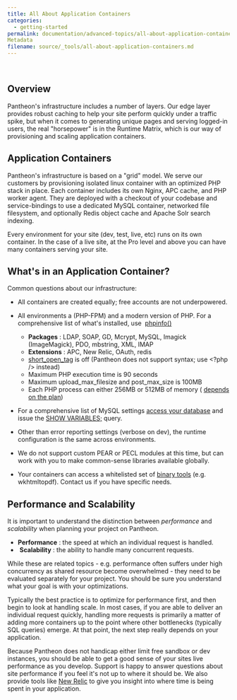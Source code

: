```yaml
---
title: All About Application Containers
categories:
  - getting-started
permalink: documentation/advanced-topics/all-about-application-containers/
Metadata
filename: source/_tools/all-about-application-containers.md
---
```


 
## Overview

Pantheon's infrastructure includes a number of layers. Our edge layer provides robust caching to help your site perform quickly under a traffic spike, but when it comes to generating unique pages and serving logged-in users, the real "horsepower" is in the Runtime Matrix, which is our way of provisioning and scaling application containers.

## Application Containers

Pantheon's infrastructure is based on a "grid" model. We serve our customers by provisioning isolated linux container with an optimized PHP stack in place. Each container includes its own Nginx, APC cache, and PHP worker agent. They are deployed with a checkout of your codebase and service-bindings to use a dedicated MySQL container, networked file filesystem, and optionally Redis object cache and Apache Solr search indexing.

Every environment for your site (dev, test, live, etc) runs on its own container. In the case of a live site, at the Pro level and above you can have many containers serving your site.

## What's in an Application Container?

Common questions about our infrastructure:

- All containers are created equally; free accounts are not underpowered.
- All environments a (PHP-FPM) and a modern version of PHP. For a comprehensive list of what's installed, use  [phpinfo()](http://php.net/manual/en/function.phpinfo.php)
  - **Packages** : LDAP, SOAP, GD, Mcrypt, MySQL, Imagick (ImageMagick), PDO, mbstring, XML, IMAP
  - **Extensions** : APC, New Relic, OAuth, redis
  - [short\_open\_tag](http://www.php.net/manual/en/ini.core.php#ini.short-open-tag) is off (Pantheon does not support <? ?> syntax; use <?php /> instead)
  - Maximum PHP execution time is 90 seconds
  - Maximum upload\_max\_filesize and post\_max\_size is 100MB
  - Each PHP process can either 256MB or 512MB of memory ( [depends on the plan](https://www.getpantheon.com/pricing))

- For a comprehensive list of MySQL settings [access your database](/documentation/advanced-topics/accessing-mysql-databases/) and issue the [SHOW VARIABLES;](http://dev.mysql.com/doc/refman/5.0/en/show-variables.html) query.
- Other than error reporting settings (verbose on dev), the runtime configuration is the same across environments.
- We do not support custom PEAR or PECL modules at this time, but can work with you to make common-sense libraries available globally.
- Your containers can access a whitelisted set of [binary tools](/documentation/howto/external-libraries-on-pantheon/-external-libraries-on-pantheon-) (e.g. wkhtmltopdf). Contact us if you have specific needs.

## Performance and Scalability

It is important to understand the distinction between _performance_ and _scalability_ when planning your project on Pantheon.

- **Performance** : the speed at which an individual request is handled.
- ​ **Scalability** : the ability to handle many concurrent requests.

While these are related topics - e.g. performance often suffers under high concurrency as shared resource become overwhelmed - they need to be evaluated separately for your project. You should be sure you understand what your goal is with your optimizations.

Typically the best practice is to optimize for performance first, and then begin to look at handling scale. In most cases, if you are able to deliver an individual request quickly, handling more requests is primarily a matter of adding more containers up to the point where other bottlenecks (typically SQL queries) emerge. At that point, the next step really depends on your application.

Because Pantheon does not handicap either limit free sandbox or dev instances, you should be able to get a good sense of your sites live performance as you develop. Support is happy to answer questions about site performance if you feel it's not up to where it should be. We also provide tools like [New Relic](/documentation/howto/new-relic-performance-analysis-on-pantheon/) to give you insight into where time is being spent in your application.

